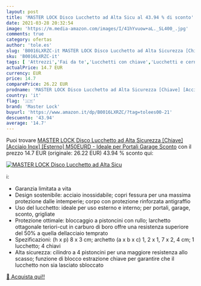 ```yaml
---
layout: post
title: 'MASTER LOCK Disco Lucchetto ad Alta Sicu al 43.94 % di sconto'
date: 2021-03-28 20:32:54
image: 'https://m.media-amazon.com/images/I/41hYvuow+aL._SL400_.jpg'
comments: true
category: ofertas
author: 'tole.es'
slug: 'B0016LXRZC-it MASTER LOCK Disco Lucchetto ad Alta Sicurezza [Chiave]...'
sku: 'B0016LXRZC-it'
tags: [ 'Attrezzi','Fai da te','Lucchetti con chiave','Lucchetti e cerniere','master lock', ]
actualPrice: 14.7 EUR
currency: EUR
price: 14.7
comparePrice: 26.22 EUR
prodname: 'MASTER LOCK Disco Lucchetto ad Alta Sicurezza [Chiave] [Acciaio Inox] [Esterno] M50EURD - Ideale per Portali  Garage  Sconto'
country: 'it'
flag: '🇮🇹'
brand: 'Master Lock'
buyurl: 'https://www.amazon.it/dp/B0016LXRZC/?tag=tolees00-21'
descuento: '43.94'
average: '14.7'
---
```


Puoi trovare [MASTER LOCK Disco Lucchetto ad Alta Sicurezza [Chiave] [Acciaio Inox] [Esterno] M50EURD - Ideale per Portali  Garage  Sconto](https://www.amazon.it/dp/B0016LXRZC/?tag=tolees00-21) con il prezzo 14.7 EUR (originale: 26.22 EUR) 43.94 % sconto qui:

[![MASTER LOCK Disco Lucchetto ad Alta Sicu](https://m.media-amazon.com/images/I/41hYvuow+aL._SL400_.jpg)](https://www.amazon.it/dp/B0016LXRZC/?tag=tolees00-21)

ℹ️:

- Garanzia limitata a vita
- Design sostenibile: acciaio inossidabile; copri fessura per una massima protezione dalle intemperie; corpo con protezione rinforzata antigraffio
- Uso del lucchetto: ideale per uso esterno e interno; per portali, garage, sconto, grigliate
- Protezione ottimale: bloccaggio a pistoncini con rullo; larchetto ottagonale teriori-cut in carburo di boro offre una resistenza superiore del 50% a quella dellacciaio temprato
- Spezificazioni: (h x p) 8 x 3 cm; archetto (a x b x c) 1, 2 x 1, 7 x 2, 4 cm; 1 lucchetto; 4 chiavi
- Alta sicurezza: cilindro a 4 pistoncini per una maggiore resistenza allo scasso; funzione di blocco estrazione chiave per garantire che il lucchetto non sia lasciato sbloccato

[🛒 Acquista qui!!](https://www.amazon.it/dp/B0016LXRZC/?tag=tolees00-21)
